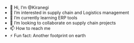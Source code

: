 - 👋 Hi, I’m @Kiranegi
- 👀 I’m interested in supply chain and Logistics management
- 🌱 I’m currently learning ERP tools
- 💞️ I’m looking to collaborate on supply chain projects
- 📫 How to reach me 
- ⚡ Fun fact: Another footprint on earth

<!---
@Kiranegi/@Kiranegi is a ✨ special ✨ repository because its `README.md` (this file) appears on your GitHub profile.
You can click the Preview link to take a look at your changes.
--->
